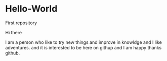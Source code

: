 # Hello-World
First repository

Hi there

I am a person who like to try new things and improve in knowldge and I like adventures. 
and it is interested to be here on githup and I am happy thanks github.
